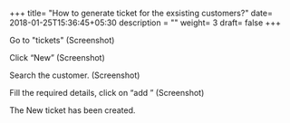 +++
title= "How to generate ticket for the exsisting customers?"
date= 2018-01-25T15:36:45+05:30
description = ""
weight= 3
draft= false
+++



Go to "tickets"
(Screenshot)

Click “New”
(Screenshot)

Search the customer.
(Screenshot)

Fill the required details,  click on “add ”
(Screenshot)

The New ticket has been created.
